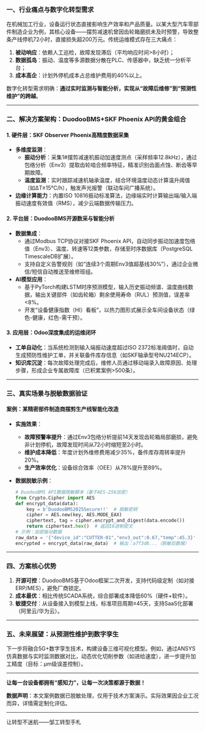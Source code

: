 ### **一、行业痛点与数字化转型需求**  
在机械加工行业，设备运行状态直接影响生产效率和产品质量。以某大型汽车零部件制造企业为例，其核心设备——摆剪减速机曾因齿轮箱磨损未及时预警，导致整条产线停机72小时，直接损失超200万元。传统运维模式存在三大痛点：  
1. **被动响应**：依赖人工巡检，故障发现滞后（平均响应时间>8小时）；  
2. **数据孤岛**：振动、温度等多源数据分散在PLC、传感器中，缺乏统一分析平台；  
3. **成本高企**：计划外停机成本占总维护费用的40%以上。  

数字化转型需求明确：**通过实时监测与智能分析，实现从“故障后维修”到“预测性维护”的跨越**。

---

### **二、解决方案架构：DuodooBMS+SKF Phoenix API的黄金组合**  
#### **1. 硬件层：SKF Observer Phoenix高精度数据采集**  
- **多维度监测**：  
  - **振动分析**：采集1#摆剪减速机振动加速度测点（采样频率12.8kHz），通过包络分析（Env3）提取齿轮啮合频率特征，精准识别齿面点蚀、断齿等早期故障。  
  - **温度监测**：实时跟踪减速机轴承温度，结合环境温度动态计算温升阈值（如ΔT≥15℃/h），触发声光报警（联动车间广播系统）。  
- **边缘计算能力**：内置ISO 10816振动标准算法，边缘端实时计算输出端/输入端振动速度有效值（RMS），减少云端数据传输压力。  

#### **2. 平台层：DuodooBMS开源数采与智能分析**  
- **数据集成**：  
  - 通过Modbus TCP协议对接SKF Phoenix API，自动同步振动加速度包络值（Env3）、温度、转速等12类参数，存储至时序数据库（PostgreSQL TimescaleDB扩展）。  
  - 支持自定义告警规则（如“连续3个周期Env3值超基线30%”），通过企业微信/短信自动推送至维修班组。  
- **AI模型应用**：  
  - 基于PyTorch构建LSTM时序预测模型，输入历史振动频谱、温度曲线数据，输出关键部件（如齿轮箱）剩余使用寿命（RUL）预测值，误差率<8%。  
  - 开发“设备健康指数（HI）看板”，以热力图形式展示全车间设备状态（绿色-健康，红色-需干预）。  

#### **3. 应用层：Odoo深度集成的运维闭环**  
- **工单自动化**：当系统检测到输入端振动速度超过ISO 2372标准阈值时，自动生成预防性维护工单，并关联备件库存信息（如SKF轴承型号NU214ECP）。  
- **知识库沉淀**：每次故障处理完成后，维修人员通过移动端录入故障原因、处理步骤，形成企业专属故障库（已积累案例>500条）。  

---

### **三、真实场景与脱敏数据验证**  
#### **案例：某精密部件制造商摆剪生产线智能化改造**  
- **实施效果**：  
  - **故障预警率提升**：通过Env3包络分析提前14天发现齿轮箱局部磨损，避免非计划停机，故障发现时间从72小时缩短至2小时。  
  - **维护成本降低**：年度计划外维修费用减少35%，备件库存周转率提升20%。  
  - **生产效率优化**：设备综合效率（OEE）从78%提升至89%。  

- **数据脱敏示例**：  
  ```python  
  # DuodooBMS API数据脱敏脚本（基于AES-256加密）  
  from Crypto.Cipher import AES  
  def encrypt_data(data):  
      key = b'DuodooBMS2025Secure!!'  # 脱敏密钥  
      cipher = AES.new(key, AES.MODE_EAX)  
      ciphertext, tag = cipher.encrypt_and_digest(data.encode())  
      return ciphertext.hex()  # 返回16进制密文  
  # 示例：加密振动数据  
  raw_data = '{"device_id":"CUTTER-01","env3_out":0.67,"temp":45.3}'  
  encrypted = encrypt_data(raw_data)  # 输出：a7f3d8...（脱敏后数据）  
  ```  

---

### **四、方案核心优势**  
1. **开源可控**：DuodooBMS基于Odoo框架二次开发，支持代码级定制（如对接ERP/MES），避免厂商锁定。  
2. **成本最优**：相比传统SCADA系统，综合部署成本降低60%（硬件+软件）。  
3. **敏捷交付**：从设备接入到模型上线，标准项目周期≤45天，支持SaaS化部署（阿里云/华为云）。  

---

### **五、未来展望：从预测性维护到数字孪生**  
下一步将融合5G+数字孪生技术，构建设备三维可视化模型。例如，通过ANSYS仿真数据与实时监测数据对比，动态优化切削参数（如进给速度），进一步提升加工精度（目标：μm级误差控制）。  

---
**让每一台设备都拥有“感知力”，让每一次决策都源于数据！**  


**数据声明**：本文案例数据已脱敏处理，仅用于技术方案演示。实际效果因企业工况而异，详情需定制化评估。  


---  
让转型不迷航——邹工转型手札